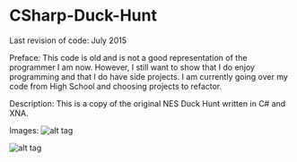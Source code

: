 # CSharp-Duck-Hunt
Last revision of code: July 2015

Preface: This code is old and is not a good representation of the programmer I am now. However, I still want to show that I do enjoy programming and that I do have side projects. I am currently going over my code from High School and choosing projects to refactor.

Description: This is a copy of the original NES Duck Hunt written in C# and XNA.

Images:
![alt tag](http://i.imgur.com/0gOgzo8.png)

![alt tag](http://i.imgur.com/bCC9iBg.png)
